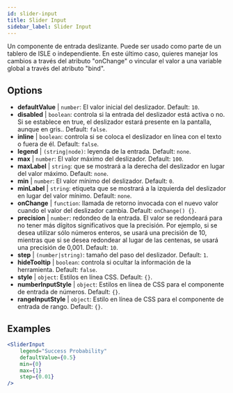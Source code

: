 ```yaml
---
id: slider-input
title: Slider Input
sidebar_label: Slider Input
---
```


Un componente de entrada deslizante. Puede ser usado como parte de un tablero de ISLE o independiente. En este último caso, quieres manejar los cambios a través del atributo "onChange" o vincular el valor a una variable global a través del atributo "bind".

## Options

* __defaultValue__ | `number`: El valor inicial del deslizador. Default: `10`.
* __disabled__ | `boolean`: controla si la entrada del deslizador está activa o no. Si se establece en true, el deslizador estará presente en la pantalla, aunque en gris.. Default: `false`.
* __inline__ | `boolean`: controla si se coloca el deslizador en línea con el texto o fuera de él. Default: `false`.
* __legend__ | `(string|node)`: leyenda de la entrada. Default: `none`.
* __max__ | `number`: El valor máximo del deslizador. Default: `100`.
* __maxLabel__ | `string`: que se mostrará a la derecha del deslizador en lugar del valor máximo. Default: `none`.
* __min__ | `number`: El valor mínimo del deslizador. Default: `0`.
* __minLabel__ | `string`: etiqueta que se mostrará a la izquierda del deslizador en lugar del valor mínimo. Default: `none`.
* __onChange__ | `function`: llamada de retorno invocada con el nuevo valor cuando el valor del deslizador cambia. Default: `onChange() {}`.
* __precision__ | `number`: redondeo de la entrada. El valor se redondeará para no tener más dígitos significativos que la precisión. Por ejemplo, si se desea utilizar sólo números enteros, se usará una precisión de 10, mientras que si se desea redondear al lugar de las centenas, se usará una precisión de 0,001. Default: `10`.
* __step__ | `(number|string)`: tamaño del paso del deslizador. Default: `1`.
* __hideTooltip__ | `boolean`: controla si ocultar la información de la herramienta. Default: `false`.
* __style__ | `object`: Estilos en línea CSS. Default: `{}`.
* __numberInputStyle__ | `object`: Estilos en línea de CSS para el componente de entrada de números. Default: `{}`.
* __rangeInputStyle__ | `object`: Estilo en línea de CSS para el componente de entrada de rango. Default: `{}`.


## Examples

```jsx live
<SliderInput
    legend="Success Probability"
    defaultValue={0.5}
    min={0}
    max={1}
    step={0.01}
/>
```



